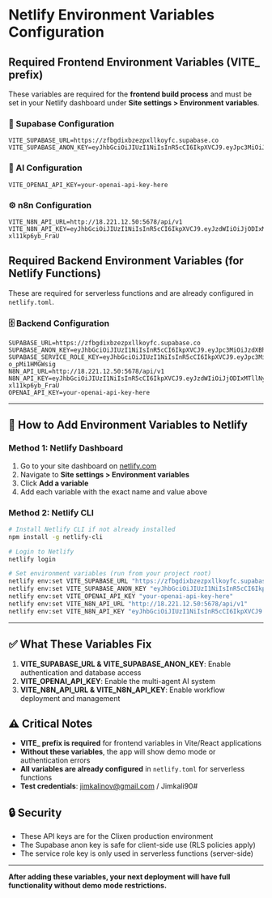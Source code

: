 # Netlify Environment Variables Configuration

## Required Frontend Environment Variables (VITE_ prefix)

These variables are required for the **frontend build process** and must be set in your Netlify dashboard under **Site settings > Environment variables**.

### 🔧 Supabase Configuration
```
VITE_SUPABASE_URL=https://zfbgdixbzezpxllkoyfc.supabase.co
VITE_SUPABASE_ANON_KEY=eyJhbGciOiJIUzI1NiIsInR5cCI6IkpXVCJ9.eyJpc3MiOiJzdXBhYmFzZSIsInJlZiI6InpmYmdkaXhiemV6cHhsbGtveWZjIiwicm9sZSI6ImFub24iLCJpYXQiOjE3NTMwNDYzOTcsImV4cCI6MjA2ODYyMjM5N30.RIDf8tMNfcrVJsA_AhobZBU_H4gUHp6imiIFmzOFapw
```

### 🤖 AI Configuration  
```
VITE_OPENAI_API_KEY=your-openai-api-key-here
```

### ⚙️ n8n Configuration
```
VITE_N8N_API_URL=http://18.221.12.50:5678/api/v1
VITE_N8N_API_KEY=eyJhbGciOiJIUzI1NiIsInR5cCI6IkpXVCJ9.eyJzdWIiOiJjODIxMTllNy1lYThlLTQyYzItYjgyNS1hY2ViNTk4OWQ2N2IiLCJpc3MiOiJuOG4iLCJhdWQiOiJwdWJsaWMtYXBpIiwiaWF0IjoxNzU0MjYzMTM4fQ.VIvNOzeo2FtKUAgdVLcV9Xrg9XLC-xl11kp6yb_FraU
```

## Required Backend Environment Variables (for Netlify Functions)

These are required for serverless functions and are already configured in `netlify.toml`.

### 🗄️ Backend Configuration
```
SUPABASE_URL=https://zfbgdixbzezpxllkoyfc.supabase.co
SUPABASE_ANON_KEY=eyJhbGciOiJIUzI1NiIsInR5cCI6IkpXVCJ9.eyJpc3MiOiJzdXBhYmFzZSIsInJlZiI6InpmYmdkaXhiemV6cHhsbGtveWZjIiwicm9sZSI6ImFub24iLCJpYXQiOjE3NTMwNDYzOTcsImV4cCI6MjA2ODYyMjM5N10.RIDf8tMNfcrVJsA_AhobZBU_H4gUHp6imiIFmzOFapw
SUPABASE_SERVICE_ROLE_KEY=eyJhbGciOiJIUzI1NiIsInR5cCI6IkpXVCJ9.eyJpc3MiOiJzdXBhYmFzZSIsInJlZiI6InpmYmdkaXhiemV6cHhsbGtveWZjIiwicm9sZSI6InNlcnZpY2Vfcm9sZSIsImlhdCI6MTc1MzA0NjM5NywiZXhwIjoyMDY4NjIyMzk3fQ.wLXwQbAiONyVVBeF0MOo6HIl2pHa7-o_pMi1HMGWsig
N8N_API_URL=http://18.221.12.50:5678/api/v1
N8N_API_KEY=eyJhbGciOiJIUzI1NiIsInR5cCI6IkpXVCJ9.eyJzdWIiOiJjODIxMTllNy1lYThlLTQyYzItYjgyNS1hY2ViNTk4OWQ2N2IiLCJpc3MiOiJuOG4iLCJhdWQiOiJwdWJsaWMtYXBpIiwiaWF0IjoxNzU0MjYzMTM4fQ.VIvNOzeo2FtKUAgdVLcV9Xrg9XLC-xl11kp6yb_FraU
OPENAI_API_KEY=your-openai-api-key-here
```

---

## 🚀 How to Add Environment Variables to Netlify

### Method 1: Netlify Dashboard
1. Go to your site dashboard on [netlify.com](https://netlify.com)
2. Navigate to **Site settings > Environment variables**
3. Click **Add a variable**
4. Add each variable with the exact name and value above

### Method 2: Netlify CLI
```bash
# Install Netlify CLI if not already installed
npm install -g netlify-cli

# Login to Netlify
netlify login

# Set environment variables (run from your project root)
netlify env:set VITE_SUPABASE_URL "https://zfbgdixbzezpxllkoyfc.supabase.co"
netlify env:set VITE_SUPABASE_ANON_KEY "eyJhbGciOiJIUzI1NiIsInR5cCI6IkpXVCJ9.eyJpc3MiOiJzdXBhYmFzZSIsInJlZiI6InpmYmdkaXhiemV6cHhsbGtveWZjIiwicm9sZSI6ImFub24iLCJpYXQiOjE3NTMwNDYzOTcsImV4cCI6MjA2ODYyMjM5N30.RIDf8tMNfcrVJsA_AhobZBU_H4gUHp6imiIFmzOFapw"
netlify env:set VITE_OPENAI_API_KEY "your-openai-api-key-here"
netlify env:set VITE_N8N_API_URL "http://18.221.12.50:5678/api/v1"
netlify env:set VITE_N8N_API_KEY "eyJhbGciOiJIUzI1NiIsInR5cCI6IkpXVCJ9.eyJzdWIiOiJjODIxMTllNy1lYThlLTQyYzItYjgyNS1hY2ViNTk4OWQ2N2IiLCJpc3MiOiJuOG4iLCJhdWQiOiJwdWJsaWMtYXBpIiwiaWF0IjoxNzU0MjYzMTM4fQ.VIvNOzeo2FtKUAgdVLcV9Xrg9XLC-xl11kp6yb_FraU"
```

---

## ✅ What These Variables Fix

1. **VITE_SUPABASE_URL & VITE_SUPABASE_ANON_KEY**: Enable authentication and database access
2. **VITE_OPENAI_API_KEY**: Enable the multi-agent AI system 
3. **VITE_N8N_API_URL & VITE_N8N_API_KEY**: Enable workflow deployment and management

## ⚠️ Critical Notes

- **VITE_ prefix is required** for frontend variables in Vite/React applications
- **Without these variables**, the app will show demo mode or authentication errors
- **All variables are already configured** in `netlify.toml` for serverless functions
- **Test credentials**: jimkalinov@gmail.com / Jimkali90#

## 🔒 Security

- These API keys are for the Clixen production environment
- The Supabase anon key is safe for client-side use (RLS policies apply)
- The service role key is only used in serverless functions (server-side)

---

**After adding these variables, your next deployment will have full functionality without demo mode restrictions.**